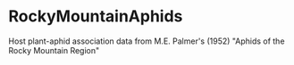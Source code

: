 # RockyMountainAphids
Host plant-aphid association data from M.E. Palmer's (1952) "Aphids of the Rocky Mountain Region"
